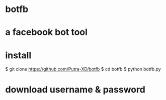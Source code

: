 # botfb
# a facebook bot tool
# install
$ git clone https://github.com/Putra-XD/botfb
$ cd botfb
$ python botfb.py

# download username & password
